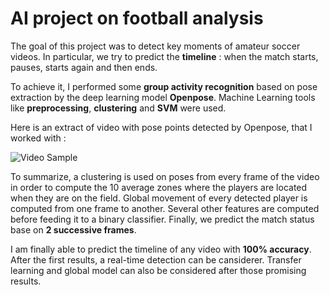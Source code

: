 # AI project on football analysis

The goal of this project was to detect key moments of amateur soccer videos. In particular, we try to predict the **timeline** : when the match starts, pauses, starts again and then ends.

To achieve it, I performed some **group activity recognition** based on pose extraction by the deep learning model **Openpose**. Machine Learning tools like **preprocessing**, **clustering** and **SVM** were used.

Here is an extract of video with pose points detected by Openpose, that I worked with : 

![Video Sample](./videos/sample.gif)

To summarize, a clustering is used on poses from every frame of the video in order to compute the 10 average zones where the players are located when they are on the field. Global movement of every detected player is computed from one frame to another. Several other features are computed before feeding it to a binary classifier. Finally, we predict the match status base on **2 successive frames**.

I am finally able to predict the timeline of any video with **100% accuracy**. After the first results, a real-time detection can be cansiderer. Transfer learning and global model can also be considered after those promising results.
